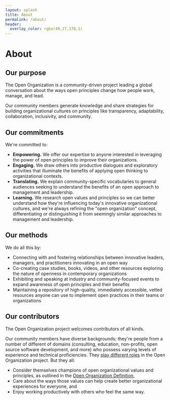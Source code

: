 ```yaml
---
layout: splash
title: About
permalink: /about/
header:
  overlay_color: rgba(49,27,178,1)
---
```


# About

## Our purpose
The Open Organization is a community-driven project leading a global conversation about the ways open principles change how people work, manage, and lead.

Our community members generate knowledge and share strategies for building organizational cultures on principles like transparency, adaptability, collaboration, inclusivity, and community.

## Our commitments
We're committed to:

- **Empowering.** We offer our expertise to anyone interested in leveraging the power of open principles to improve their organizations.
- **Engaging.** We draw others into productive dialogues and exploratory activities that illuminate the benefits of applying open thinking to organizational contexts.
- **Translating.** We explain community-specific vocabularies to general audiences seeking to understand the benefits of an open approach to management and leadership.
- **Learning.** We research open values and principles so we can better understand how they're influencing today's innovative organizational cultures, and we're always refining the "open organization" concept, differentiating or distinguishing it from seemingly similar approaches to management and leadership.

## Our methods
We do all this by:

- Connecting with and fostering relationships between innovative leaders, managers, and practitioners innovating in an open way
- Co-creating case studies, books, videos, and other resources exploring the nature of openness in contemporary organizations
- Exhibiting and speaking at industry and community-focused events to expand awareness of open principles and their benefits
- Maintaining a repository of high-quality, immediately accessible, vetted resources anyone can use to implement open practices in their teams or organizations

## Our contributors
The Open Organization project welcomes contributors of all kinds.

Our community members have diverse backgrounds; they're people from a number of different of domains (consulting, education, non-profits, open source software development, and more) who possess varying levels of experience and technical proficiencies. They [play different roles](https://github.com/open-organization/governance/wiki/Roles) in the Open Organization project. But they all:

- Consider themselves champions of open organizational values and principles, as outlined in the [Open Organization Definition](https://github.com/open-organization/open-org-definition),
- Care about the ways those values can help create better organizational experiences for everyone, and
- Enjoy working productively with others who feel the same way.
